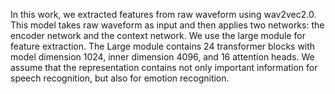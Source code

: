 In this work, we extracted features from raw waveform using wav2vec2.0. This model takes raw waveform as input and then applies two networks: the encoder network and the context network. 
We use the large module for feature extraction. The Large module contains 24 transformer blocks with model dimension 1024, inner dimension 4096, and 16 attention heads. We assume that the representation contains not only important information for speech recognition, but also for emotion recognition.
